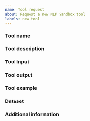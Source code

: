 ```yaml
---
name: Tool request
about: Request a new NLP Sandbox tool
labels: new tool
---
```


<!--
  When requesting a new tool please provide the following information:
-->

### Tool name
<!--
  Provide a tool name. As examples, existing tools names include `Date
  Annotator`, `PHI Deidentifier`.
-->

### Tool description
<!--
  Provide a clear and concise description of what the tool would do.
-->

### Tool input
<!--
  Would the tool re-use an existing NLPSandbox.io schemas? If yes, which one? If
  no, please propose a schema or describe what the tool input would look like.
-->

### Tool output
<!--
  Please propose a schema for the output of the tool or describe what the tool
  output would look like.
-->

### Tool example
<!--
  Do you have an implementation of the proposed tool that has or has not yet
  been packaged as an NLPSandbox.io tool? If yes, would you agree to provide
  this tool as an example to NLPSandbox.io developers?
-->

### Dataset
<!--
  Does your organization has a dataset that can be used to benchmark the
  performance of the proposed tool?
-->

### Additional information
<!--
  Is there anything else you can add about the request?
-->